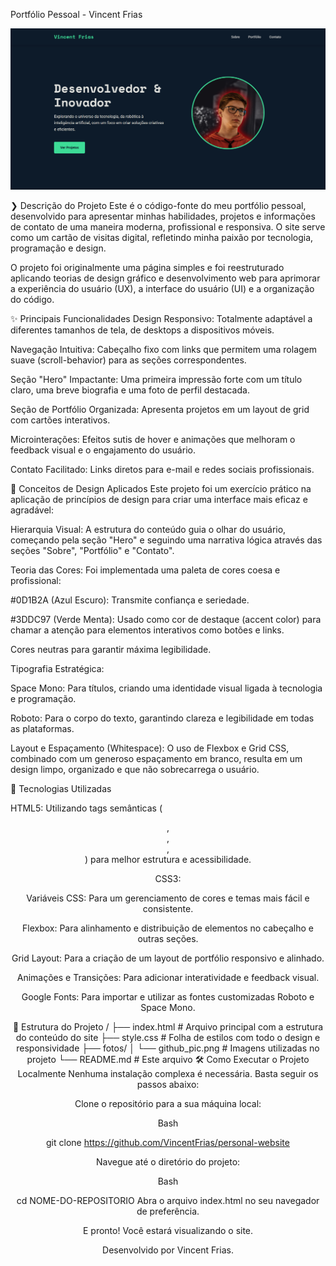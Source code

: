 Portfólio Pessoal - Vincent Frias

![alt text](image.png)

❯ Descrição do Projeto
Este é o código-fonte do meu portfólio pessoal, desenvolvido para apresentar minhas habilidades, projetos e informações de contato de uma maneira moderna, profissional e responsiva. O site serve como um cartão de visitas digital, refletindo minha paixão por tecnologia, programação e design.

O projeto foi originalmente uma página simples e foi reestruturado aplicando teorias de design gráfico e desenvolvimento web para aprimorar a experiência do usuário (UX), a interface do usuário (UI) e a organização do código.

✨ Principais Funcionalidades
Design Responsivo: Totalmente adaptável a diferentes tamanhos de tela, de desktops a dispositivos móveis.

Navegação Intuitiva: Cabeçalho fixo com links que permitem uma rolagem suave (scroll-behavior) para as seções correspondentes.

Seção "Hero" Impactante: Uma primeira impressão forte com um título claro, uma breve biografia e uma foto de perfil destacada.

Seção de Portfólio Organizada: Apresenta projetos em um layout de grid com cartões interativos.

Microinterações: Efeitos sutis de hover e animações que melhoram o feedback visual e o engajamento do usuário.

Contato Facilitado: Links diretos para e-mail e redes sociais profissionais.

🎨 Conceitos de Design Aplicados
Este projeto foi um exercício prático na aplicação de princípios de design para criar uma interface mais eficaz e agradável:

Hierarquia Visual: A estrutura do conteúdo guia o olhar do usuário, começando pela seção "Hero" e seguindo uma narrativa lógica através das seções "Sobre", "Portfólio" e "Contato".

Teoria das Cores: Foi implementada uma paleta de cores coesa e profissional:

#0D1B2A (Azul Escuro): Transmite confiança e seriedade.

#3DDC97 (Verde Menta): Usado como cor de destaque (accent color) para chamar a atenção para elementos interativos como botões e links.

Cores neutras para garantir máxima legibilidade.

Tipografia Estratégica:

Space Mono: Para títulos, criando uma identidade visual ligada à tecnologia e programação.

Roboto: Para o corpo do texto, garantindo clareza e legibilidade em todas as plataformas.

Layout e Espaçamento (Whitespace): O uso de Flexbox e Grid CSS, combinado com um generoso espaçamento em branco, resulta em um design limpo, organizado e que não sobrecarrega o usuário.

🚀 Tecnologias Utilizadas

HTML5: Utilizando tags semânticas (<header>, <nav>, <section>, <footer>) para melhor estrutura e acessibilidade.

CSS3:

Variáveis CSS: Para um gerenciamento de cores e temas mais fácil e consistente.

Flexbox: Para alinhamento e distribuição de elementos no cabeçalho e outras seções.

Grid Layout: Para a criação de um layout de portfólio responsivo e alinhado.

Animações e Transições: Para adicionar interatividade e feedback visual.

Google Fonts: Para importar e utilizar as fontes customizadas Roboto e Space Mono.

📂 Estrutura do Projeto
/
├── index.html         # Arquivo principal com a estrutura do conteúdo do site
├── style.css          # Folha de estilos com todo o design e responsividade
├── fotos/
│   └── github_pic.png # Imagens utilizadas no projeto
└── README.md          # Este arquivo
🛠️ Como Executar o Projeto Localmente
Nenhuma instalação complexa é necessária. Basta seguir os passos abaixo:

Clone o repositório para a sua máquina local:

Bash

git clone https://github.com/VincentFrias/personal-website

Navegue até o diretório do projeto:

Bash

cd NOME-DO-REPOSITORIO
Abra o arquivo index.html no seu navegador de preferência.

E pronto! Você estará visualizando o site.

Desenvolvido por Vincent Frias.
